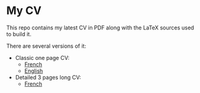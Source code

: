 # My CV
This repo contains my latest CV in PDF along with the LaTeX sources used to build it.

There are several versions of it:
- Classic one page CV:
    - [French](./CV_Valentin_Sporer-detailed-fr.pdf)
    - [English](./CV_Valentin_Sporer-detailed-en.pdf)
- Detailed 3 pages long CV:
    - [French](./CV_Valentin_Sporer-extended-fr.pdf)
